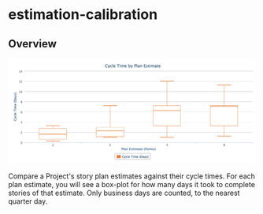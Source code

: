 estimation-calibration
=========================

## Overview

![Title](assets/sample_screenshot.png)

Compare a Project's story plan estimates against their cycle times. For each plan estimate, you will see a box-plot for how many days it took to complete stories of that estimate. Only business days are counted, to the nearest quarter day.
